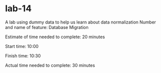 # lab-14
A lab using dummy data to help us learn about data normalization
Number and name of feature: Database Migration

Estimate of time needed to complete: 20 minutes

Start time: 10:00

Finish time: 10:30

Actual time needed to complete: 30 minutes